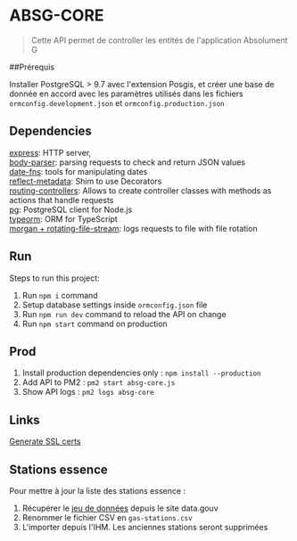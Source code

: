 # ABSG-CORE

> Cette API permet de controller les entités de l'application Absolument G

##Prérequis

Installer PostgreSQL > 9.7 avec l'extension Posgis, et créer une base de donnée en accord avec les paramètres utilisés dans les fichiers `ormconfig.development.json` et `ormconfig.production.json`

## Dependencies

[express](https://github.com/expressjs/express): HTTP server,  
[body-parser](https://www.npmjs.com/package/body-parser): parsing requests to check and return JSON values  
[date-fns](https://date-fns.org): tools for manipulating dates  
[reflect-metadata](https://github.com/rbuckton/reflect-metadata): Shim to use Decorators  
[routing-controllers](https://github.com/typestack/routing-controllers): Allows to create controller classes with methods as actions that handle requests  
[pg](https://github.com/brianc/node-postgres): PostgreSQL client for Node.js  
[typeorm](https://github.com/typeorm/typeorm): ORM for TypeScript  
[morgan + rotating-file-stream](https://github.com/expressjs/morgan): logs requests to file with file rotation

## Run

Steps to run this project:

1. Run `npm i` command
2. Setup database settings inside `ormconfig.json` file
3. Run `npm run dev` command to reload the API on change
4. Run `npm start` command on production

## Prod

1. Install production dependencies only : `npm install --production`
2. Add API to PM2 : `pm2 start absg-core.js`
3. Show API logs : `pm2 logs absg-core`

## Links

[Generate SSL certs](https://kgaut.net/blog/2016/creer-un-certificat-ssl-autosigne-pour-le-developpement-en-local.html)

## Stations essence

Pour mettre à jour la liste des stations essence :
1. Récupérer le [jeu de données](https://www.data.gouv.fr/fr/datasets/stations-services-en-france/) depuis le site data.gouv
2. Renommer le fichier CSV en `gas-stations.csv`
3. L'importer depuis l'IHM. Les anciennes stations seront supprimées